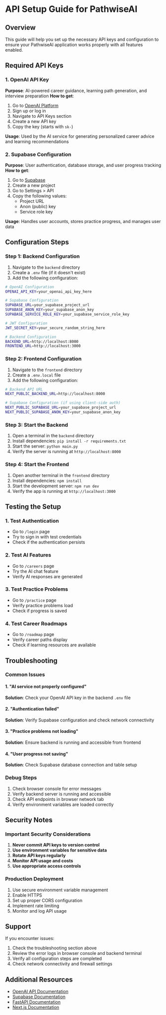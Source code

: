 # API Setup Guide for PathwiseAI

## Overview
This guide will help you set up the necessary API keys and configuration to ensure your PathwiseAI application works properly with all features enabled.

## Required API Keys

### 1. OpenAI API Key
**Purpose**: AI-powered career guidance, learning path generation, and interview preparation
**How to get**: 
1. Go to [OpenAI Platform](https://platform.openai.com/)
2. Sign up or log in
3. Navigate to API Keys section
4. Create a new API key
5. Copy the key (starts with `sk-`)

**Usage**: Used by the AI service for generating personalized career advice and learning recommendations

### 2. Supabase Configuration
**Purpose**: User authentication, database storage, and user progress tracking
**How to get**:
1. Go to [Supabase](https://supabase.com/)
2. Create a new project
3. Go to Settings > API
4. Copy the following values:
   - Project URL
   - Anon (public) key
   - Service role key

**Usage**: Handles user accounts, stores practice progress, and manages user data

## Configuration Steps

### Step 1: Backend Configuration
1. Navigate to the `backend` directory
2. Create a `.env` file (if it doesn't exist)
3. Add the following configuration:

```bash
# OpenAI Configuration
OPENAI_API_KEY=your_openai_api_key_here

# Supabase Configuration
SUPABASE_URL=your_supabase_project_url
SUPABASE_ANON_KEY=your_supabase_anon_key
SUPABASE_SERVICE_ROLE_KEY=your_supabase_service_role_key

# JWT Configuration
JWT_SECRET_KEY=your_secure_random_string_here

# Backend Configuration
BACKEND_URL=http://localhost:8000
FRONTEND_URL=http://localhost:3000
```

### Step 2: Frontend Configuration
1. Navigate to the `frontend` directory
2. Create a `.env.local` file
3. Add the following configuration:

```bash
# Backend API URL
NEXT_PUBLIC_BACKEND_URL=http://localhost:8000

# Supabase Configuration (if using client-side auth)
NEXT_PUBLIC_SUPABASE_URL=your_supabase_project_url
NEXT_PUBLIC_SUPABASE_ANON_KEY=your_supabase_anon_key
```

### Step 3: Start the Backend
1. Open a terminal in the `backend` directory
2. Install dependencies: `pip install -r requirements.txt`
3. Start the server: `python main.py`
4. Verify the server is running at `http://localhost:8000`

### Step 4: Start the Frontend
1. Open another terminal in the `frontend` directory
2. Install dependencies: `npm install`
3. Start the development server: `npm run dev`
4. Verify the app is running at `http://localhost:3000`

## Testing the Setup

### 1. Test Authentication
- Go to `/login` page
- Try to sign in with test credentials
- Check if the authentication persists

### 2. Test AI Features
- Go to `/careers` page
- Try the AI chat feature
- Verify AI responses are generated

### 3. Test Practice Problems
- Go to `/practice` page
- Verify practice problems load
- Check if progress is saved

### 4. Test Career Roadmaps
- Go to `/roadmap` page
- Verify career paths display
- Check if learning resources are available

## Troubleshooting

### Common Issues

#### 1. "AI service not properly configured"
**Solution**: Check your OpenAI API key in the backend `.env` file

#### 2. "Authentication failed"
**Solution**: Verify Supabase configuration and check network connectivity

#### 3. "Practice problems not loading"
**Solution**: Ensure backend is running and accessible from frontend

#### 4. "User progress not saving"
**Solution**: Check Supabase database connection and table setup

### Debug Steps
1. Check browser console for error messages
2. Verify backend server is running and accessible
3. Check API endpoints in browser network tab
4. Verify environment variables are loaded correctly

## Security Notes

### Important Security Considerations
1. **Never commit API keys to version control**
2. **Use environment variables for sensitive data**
3. **Rotate API keys regularly**
4. **Monitor API usage and costs**
5. **Use appropriate access controls**

### Production Deployment
1. Use secure environment variable management
2. Enable HTTPS
3. Set up proper CORS configuration
4. Implement rate limiting
5. Monitor and log API usage

## Support

If you encounter issues:
1. Check the troubleshooting section above
2. Review the error logs in browser console and backend terminal
3. Verify all configuration steps are completed
4. Check network connectivity and firewall settings

## Additional Resources

- [OpenAI API Documentation](https://platform.openai.com/docs)
- [Supabase Documentation](https://supabase.com/docs)
- [FastAPI Documentation](https://fastapi.tiangolo.com/)
- [Next.js Documentation](https://nextjs.org/docs)
